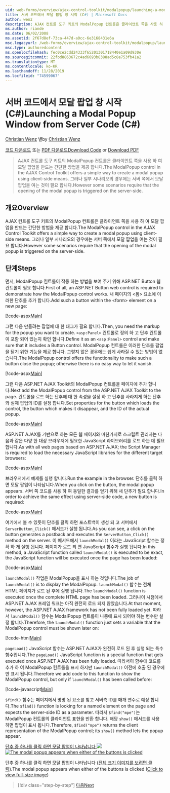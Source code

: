 ```yaml
---
uid: web-forms/overview/ajax-control-toolkit/modalpopup/launching-a-modal-popup-window-from-server-code-cs
title: 서버 코드에서 모달 팝업 창 시작 (C#) | Microsoft Docs
author: wenz
description: AJAX 컨트롤 도구 키트의 ModalPopup 컨트롤은 클라이언트 쪽을 사용 하 여 모달 팝업을 만드는 간단한 방법을 제공 합니다. 그러나 일부 시나리오에서는
ms.author: riande
ms.date: 06/02/2008
ms.assetid: 2f67d8ef-73ca-447d-a0cc-6e3168431e6a
msc.legacyurl: /web-forms/overview/ajax-control-toolkit/modalpopup/launching-a-modal-popup-window-from-server-code-cs
msc.type: authoredcontent
ms.openlocfilehash: fec0ce2cdd24333f65201301718440e1a09d930e
ms.sourcegitcommit: 22fbd8863672c4ad6693b8388ad5c8e753fb41a2
ms.translationtype: MT
ms.contentlocale: ko-KR
ms.lasthandoff: 11/28/2019
ms.locfileid: "74599067"
---
```

# <a name="launching-a-modal-popup-window-from-server-code-c"></a><span data-ttu-id="21a29-104">서버 코드에서 모달 팝업 창 시작(C#)</span><span class="sxs-lookup"><span data-stu-id="21a29-104">Launching a Modal Popup Window from Server Code (C#)</span></span>

<span data-ttu-id="21a29-105">[Christian Wenz](https://github.com/wenz) 별</span><span class="sxs-lookup"><span data-stu-id="21a29-105">by [Christian Wenz](https://github.com/wenz)</span></span>

<span data-ttu-id="21a29-106">[코드 다운로드](https://download.microsoft.com/download/2/4/0/24052038-f942-4336-905b-b60ae56f0dd5/ModalPopup1.cs.zip) 또는 [PDF 다운로드](https://download.microsoft.com/download/b/6/a/b6ae89ee-df69-4c87-9bfb-ad1eb2b23373/modalpopup1CS.pdf)</span><span class="sxs-lookup"><span data-stu-id="21a29-106">[Download Code](https://download.microsoft.com/download/2/4/0/24052038-f942-4336-905b-b60ae56f0dd5/ModalPopup1.cs.zip) or [Download PDF](https://download.microsoft.com/download/b/6/a/b6ae89ee-df69-4c87-9bfb-ad1eb2b23373/modalpopup1CS.pdf)</span></span>

> <span data-ttu-id="21a29-107">AJAX 컨트롤 도구 키트의 ModalPopup 컨트롤은 클라이언트 쪽을 사용 하 여 모달 팝업을 만드는 간단한 방법을 제공 합니다.</span><span class="sxs-lookup"><span data-stu-id="21a29-107">The ModalPopup control in the AJAX Control Toolkit offers a simple way to create a modal popup using client-side means.</span></span> <span data-ttu-id="21a29-108">그러나 일부 시나리오의 경우에는 서버 쪽에서 모달 팝업을 여는 것이 필요 합니다.</span><span class="sxs-lookup"><span data-stu-id="21a29-108">However some scenarios require that the opening of the modal popup is triggered on the server-side.</span></span>

## <a name="overview"></a><span data-ttu-id="21a29-109">개요</span><span class="sxs-lookup"><span data-stu-id="21a29-109">Overview</span></span>

<span data-ttu-id="21a29-110">AJAX 컨트롤 도구 키트의 ModalPopup 컨트롤은 클라이언트 쪽을 사용 하 여 모달 팝업을 만드는 간단한 방법을 제공 합니다.</span><span class="sxs-lookup"><span data-stu-id="21a29-110">The ModalPopup control in the AJAX Control Toolkit offers a simple way to create a modal popup using client-side means.</span></span> <span data-ttu-id="21a29-111">그러나 일부 시나리오의 경우에는 서버 쪽에서 모달 팝업을 여는 것이 필요 합니다.</span><span class="sxs-lookup"><span data-stu-id="21a29-111">However some scenarios require that the opening of the modal popup is triggered on the server-side.</span></span>

## <a name="steps"></a><span data-ttu-id="21a29-112">단계</span><span class="sxs-lookup"><span data-stu-id="21a29-112">Steps</span></span>

<span data-ttu-id="21a29-113">먼저, ModalPopup 컨트롤이 작동 하는 방법을 보여 주기 위해 ASP.NET Button 웹 컨트롤이 필요 합니다.</span><span class="sxs-lookup"><span data-stu-id="21a29-113">First of all, an ASP.NET Button web control is required to demonstrate how the ModalPopup control works.</span></span> <span data-ttu-id="21a29-114">새 페이지의 &lt;폼&gt; 요소에 이러한 단추를 추가 합니다.</span><span class="sxs-lookup"><span data-stu-id="21a29-114">Add such a button within the &lt;form&gt; element on a new page:</span></span>

[!code-aspx[Main](launching-a-modal-popup-window-from-server-code-cs/samples/sample1.aspx)]

<span data-ttu-id="21a29-115">그런 다음 만들려는 팝업에 대 한 태그가 필요 합니다.</span><span class="sxs-lookup"><span data-stu-id="21a29-115">Then, you need the markup for the popup you want to create.</span></span> <span data-ttu-id="21a29-116">`<asp:Panel>` 컨트롤로 정의 하 고 단추 컨트롤이 포함 되어 있는지 확인 합니다.</span><span class="sxs-lookup"><span data-stu-id="21a29-116">Define it as an `<asp:Panel>` control and make sure that it includes a Button control.</span></span> <span data-ttu-id="21a29-117">ModalPopup 컨트롤은 이러한 단추를 팝업을 닫기 위한 기능을 제공 합니다. 그렇지 않은 경우에는 쉽게 사라질 수 있는 방법이 없습니다.</span><span class="sxs-lookup"><span data-stu-id="21a29-117">The ModalPopup control offers the functionality to make such a button close the popup; otherwise there is no easy way to let it vanish.</span></span>

[!code-aspx[Main](launching-a-modal-popup-window-from-server-code-cs/samples/sample2.aspx)]

<span data-ttu-id="21a29-118">그런 다음 ASP.NET AJAX Toolkit의 ModalPopup 컨트롤을 페이지에 추가 합니다.</span><span class="sxs-lookup"><span data-stu-id="21a29-118">Next add the ModalPopup control from the ASP.NET AJAX Toolkit to the page.</span></span> <span data-ttu-id="21a29-119">컨트롤을 로드 하는 단추에 대 한 속성을 설정 하 고 단추를 사라지게 하는 단추와 실제 팝업의 ID를 설정 합니다.</span><span class="sxs-lookup"><span data-stu-id="21a29-119">Set properties for the button which loads the control, the button which makes it disappear, and the ID of the actual popup.</span></span>

[!code-aspx[Main](launching-a-modal-popup-window-from-server-code-cs/samples/sample3.aspx)]

<span data-ttu-id="21a29-120">ASP.NET AJAX를 기반으로 하는 모든 웹 페이지와 마찬가지로 스크립트 관리자는 다음과 같은 다양 한 대상 브라우저에 필요한 JavaScript 라이브러리를 로드 하는 데 필요 합니다.</span><span class="sxs-lookup"><span data-stu-id="21a29-120">As with all web pages based on ASP.NET AJAX; the Script Manager is required to load the necessary JavaScript libraries for the different target browsers:</span></span>

[!code-aspx[Main](launching-a-modal-popup-window-from-server-code-cs/samples/sample4.aspx)]

<span data-ttu-id="21a29-121">브라우저에서 예제를 실행 합니다.</span><span class="sxs-lookup"><span data-stu-id="21a29-121">Run the example in the browser.</span></span> <span data-ttu-id="21a29-122">단추를 클릭 하면 모달 팝업이 나타납니다.</span><span class="sxs-lookup"><span data-stu-id="21a29-122">When you click on the button, the modal popup appears.</span></span> <span data-ttu-id="21a29-123">서버 쪽 코드를 사용 하 여 동일한 결과를 얻기 위해 새 단추가 필요 합니다.</span><span class="sxs-lookup"><span data-stu-id="21a29-123">In order to achieve the same effect using server-side code, a new button is required:</span></span>

[!code-aspx[Main](launching-a-modal-popup-window-from-server-code-cs/samples/sample5.aspx)]

<span data-ttu-id="21a29-124">여기에서 볼 수 있듯이 단추를 클릭 하면 포스트백이 생성 되 고 서버에서 `ServerButton_Click()` 메서드가 실행 됩니다.</span><span class="sxs-lookup"><span data-stu-id="21a29-124">As you can see, a click on the button generates a postback and executes the `ServerButton_Click()` method on the server.</span></span> <span data-ttu-id="21a29-125">이 메서드에서 `launchModal()` 이라는 JavaScript 함수는 정확 하 게 실행 됩니다. 페이지가 로드 되 면 JavaScript 함수가 실행 됩니다.</span><span class="sxs-lookup"><span data-stu-id="21a29-125">In this method, a JavaScript function called `launchModal()` is executed to be exact, the JavaScript function will be executed once the page has been loaded:</span></span>

[!code-aspx[Main](launching-a-modal-popup-window-from-server-code-cs/samples/sample6.aspx)]

<span data-ttu-id="21a29-126">`launchModal()` 작업은 ModalPopup을 표시 하는 것입니다.</span><span class="sxs-lookup"><span data-stu-id="21a29-126">The job of `launchModal()` is to display the ModalPopup.</span></span> <span data-ttu-id="21a29-127">`launchModal()` 함수는 전체 HTML 페이지가 로드 된 후에 실행 됩니다.</span><span class="sxs-lookup"><span data-stu-id="21a29-127">The `launchModal()` function is executed once the complete HTML page has been loaded.</span></span> <span data-ttu-id="21a29-128">그러나이 시점에서 ASP.NET AJAX 프레임 워크는 아직 완전히 로드 되지 않았습니다.</span><span class="sxs-lookup"><span data-stu-id="21a29-128">At that moment, however, the ASP.NET AJAX framework has not been fully loaded yet.</span></span> <span data-ttu-id="21a29-129">따라서 `launchModal()` 함수는 ModalPopup 컨트롤이 나중에 표시 되어야 하는 변수만 설정 합니다.</span><span class="sxs-lookup"><span data-stu-id="21a29-129">Therefore, the `launchModal()` function just sets a variable that the ModalPopup control must be shown later on:</span></span>

[!code-html[Main](launching-a-modal-popup-window-from-server-code-cs/samples/sample7.html)]

<span data-ttu-id="21a29-130">`pageLoad()` JavaScript 함수는 ASP.NET AJAX가 완전히 로드 된 후 실행 되는 특수 함수입니다.</span><span class="sxs-lookup"><span data-stu-id="21a29-130">The `pageLoad()` JavaScript function is a special function that gets executed once ASP.NET AJAX has been fully loaded.</span></span> <span data-ttu-id="21a29-131">따라서이 함수에 코드를 추가 하 여 ModalPopup 컨트롤을 표시 하지만 `launchModal()` 이전에 호출 된 경우에만 표시 됩니다.</span><span class="sxs-lookup"><span data-stu-id="21a29-131">Therefore we add code to this function to show the ModalPopup control, but only if `launchModal()` has been called before:</span></span>

[!code-javascript[Main](launching-a-modal-popup-window-from-server-code-cs/samples/sample8.js)]

<span data-ttu-id="21a29-132">`$find()` 함수는 페이지에서 명명 된 요소를 찾고 서버측 ID를 매개 변수로 예상 합니다.</span><span class="sxs-lookup"><span data-stu-id="21a29-132">The `$find()` function is looking for a named element on the page and expects the server-side ID as a parameter.</span></span> <span data-ttu-id="21a29-133">따라서 `$find("mpe")`는 ModalPopup 컨트롤의 클라이언트 표현을 반환 합니다. 해당 `show()` 메서드를 사용 하면 팝업이 표시 됩니다.</span><span class="sxs-lookup"><span data-stu-id="21a29-133">Therefore, `$find("mpe")` returns the client representation of the ModalPopup control; its `show()` method lets the popup appear.</span></span>

<span data-ttu-id="21a29-134">[단추 중 하나를 클릭 하면 모달 팝업이 나타납니다 ![](launching-a-modal-popup-window-from-server-code-cs/_static/image2.png)](launching-a-modal-popup-window-from-server-code-cs/_static/image1.png)</span><span class="sxs-lookup"><span data-stu-id="21a29-134">[![The modal popup appears when either of the buttons is clicked](launching-a-modal-popup-window-from-server-code-cs/_static/image2.png)](launching-a-modal-popup-window-from-server-code-cs/_static/image1.png)</span></span>

<span data-ttu-id="21a29-135">단추 중 하나를 클릭 하면 모달 팝업이 나타납니다 ([전체 크기 이미지를 보려면 클릭](launching-a-modal-popup-window-from-server-code-cs/_static/image3.png)).</span><span class="sxs-lookup"><span data-stu-id="21a29-135">The modal popup appears when either of the buttons is clicked ([Click to view full-size image](launching-a-modal-popup-window-from-server-code-cs/_static/image3.png))</span></span>

> [!div class="step-by-step"]
> [<span data-ttu-id="21a29-136">다음</span><span class="sxs-lookup"><span data-stu-id="21a29-136">Next</span></span>](using-modalpopup-with-a-repeater-control-cs.md)
